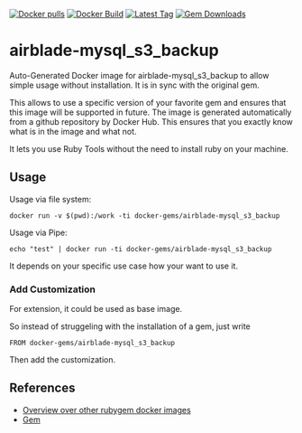 [![Docker pulls](https://img.shields.io/docker/pulls/rubygem/airblade-mysql_s3_backup.svg)](https://hub.docker.com/r/rubygem/airblade-mysql_s3_backup/)
[![Docker Build](https://img.shields.io/docker/automated/rubygem/airblade-mysql_s3_backup.svg)](https://hub.docker.com/r/rubygem/airblade-mysql_s3_backup/)
[![Latest Tag](https://img.shields.io/github/tag/docker-rubygem/airblade-mysql_s3_backup.svg)](https://hub.docker.com/r/rubygem/airblade-mysql_s3_backup/)
[![Gem Downloads](https://img.shields.io/gem/dt/airblade-mysql_s3_backup.svg)](https://rubygems.org/gems/airblade-mysql_s3_backup/)
# airblade-mysql_s3_backup

Auto-Generated Docker image for airblade-mysql_s3_backup to allow simple usage without installation.
It is in sync with the original gem.

This allows to use a specific version of your favorite gem and ensures that this image will be supported in future.
The image is generated automatically from a github repository by Docker Hub.
This ensures that you exactly know what is in the image and what not.

It lets you use Ruby Tools without the need to install ruby on your machine.

## Usage

Usage via file system:

`docker run -v $(pwd):/work -ti docker-gems/airblade-mysql_s3_backup`

Usage via Pipe:

`echo "test" | docker run -ti docker-gems/airblade-mysql_s3_backup`

It depends on your specific use case how your want to use it.

### Add Customization

For extension, it could be used as base image.

So instead of struggeling with the installation of a gem, just write

`FROM docker-gems/airblade-mysql_s3_backup`

Then add the customization.

## References

 - [Overview over other rubygem docker images](https://github.com/thinkbot/docker-rubygem)
 - [Gem](https://rubygems.org/gems/airblade-mysql_s3_backup/)
